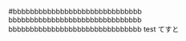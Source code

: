 #bbbbbbbbbbbbbbbbbbbbbbbbbbbbbb
bbbbbbbbbbbbbbbbbbbbbbbbbbbbbbb
bbbbbbbbbbbbbbbbbbbbbbbbbbbbbbb test
てすと
